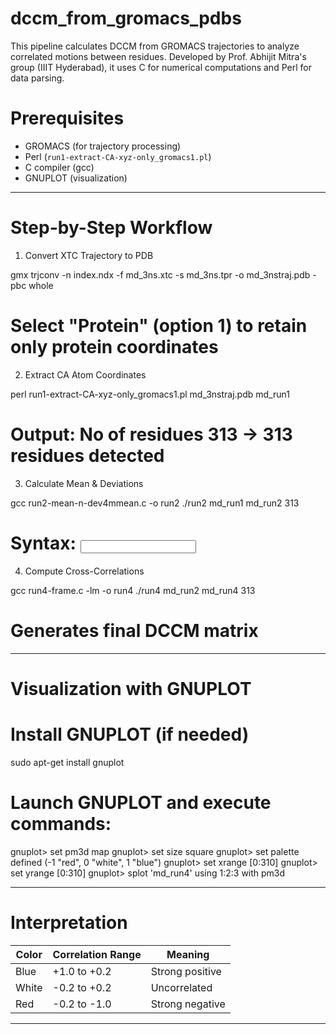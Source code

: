 # dccm_from_gromacs_pdbs
This pipeline calculates DCCM from GROMACS trajectories to analyze correlated motions between residues. Developed by Prof. Abhijit Mitra's group (IIIT Hyderabad), it uses C for numerical computations and Perl for data parsing.



# Prerequisites
- GROMACS (for trajectory processing)
- Perl (`run1-extract-CA-xyz-only_gromacs1.pl`)
- C compiler (gcc)
- GNUPLOT (visualization)

---

# Step-by-Step Workflow

1. Convert XTC Trajectory to PDB
 
gmx trjconv -n index.ndx -f md_3ns.xtc -s md_3ns.tpr -o md_3nstraj.pdb -pbc whole
# Select "Protein" (option 1) to retain only protein coordinates
 

2. Extract CA Atom Coordinates
 
perl run1-extract-CA-xyz-only_gromacs1.pl md_3nstraj.pdb md_run1
# Output: No of residues 313 → 313 residues detected
 

3. Calculate Mean & Deviations
 
gcc run2-mean-n-dev4mmean.c -o run2
./run2 md_run1 md_run2 313
# Syntax: <input> <output> <ResidueCount>
 

4. Compute Cross-Correlations
 
gcc run4-frame.c -lm -o run4
./run4 md_run2 md_run4 313
# Generates final DCCM matrix
 

---

# Visualization with GNUPLOT
 
# Install GNUPLOT (if needed)
sudo apt-get install gnuplot

# Launch GNUPLOT and execute commands:
gnuplot> set pm3d map
gnuplot> set size square
gnuplot> set palette defined (-1 "red", 0 "white", 1 "blue")
gnuplot> set xrange [0:310]
gnuplot> set yrange [0:310]
gnuplot> splot 'md_run4' using 1:2:3 with pm3d
 

---

# Interpretation
| Color  | Correlation Range | Meaning               |
|--------|-------------------|-----------------------|
| Blue   | +1.0 to +0.2      | Strong positive       |
| White  | -0.2 to +0.2      | Uncorrelated          |
| Red    | -0.2 to -1.0      | Strong negative       |

---

